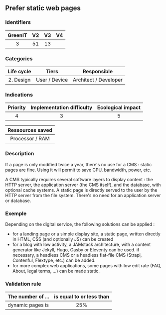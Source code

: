 ## Prefer static web pages

### Identifiers

| GreenIT | V2  | V3  |  V4  |
|:-------:|:---:|:---:|:----:|
|    3    | 51  | 13  |      |

### Categories

| Life cycle |     Tiers     |      Responsible      |
|:----------:|:-------------:|:---------------------:|
| 2. Design  | User / Device | Architect / Developer |

### Indications

| Priority | Implementation difficulty | Ecological impact |
|:--------:|:-------------------------:|:-----------------:|
|     4    |             3             |         5         |

| Ressources saved |
|:----------------:|
| Processor / RAM  |

### Description

If a page is only modified twice a year, there's no use for a CMS : static pages are fine. Using it will permit
to save CPU, bandwidth, power, etc.

A CMS typically requires several software layers to display content : the HTTP server, the application server (the CMS itself),
and the database, with optional cache systems. A static page is directly served to the user by the HTTP server from the 
file system. There's no need for an application server or database.


### Exemple

Depending on the digital service, the following solutions can be applied :
- for a landing page or a simple display site, a static page, written directly in HTML, CSS (and optionally JS) can be created
- for a blog with low activity, a JAMstack architecture, with a content generator like Jekyll, Hugo,
Gasby or Eleventy can be used. if necessary, a  headless CMS or a headless flat-file CMS (Strapi, Contenful, Flextype, etc.) can be added.
- for more complex web applications, some pages with low edit rate (FAQ, About, legal terms, ...) can be made static.

### Validation rule

| The number of ... | is equal to or less than |  
|-------------------|:------------------------:|
| dynamic pages is  |           25%            |
